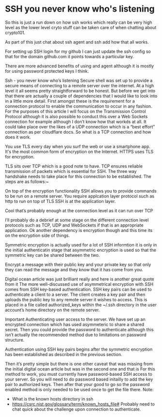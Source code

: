 # SSH you never know who's listening

So this is just a run down on how ssh works which really can be very high level as the lower level cryto stuff can be taken care of when chatting about crypto101.

As part of this just chat about ssh agent and ssh add how that all works.

For setting up SSH login for my github I can just update the ssh config so that for the domain github.com it points towards a particular key.

There are more advanced benefits of using and agent although it is mostly for using password protected keys I think.

Ssh - you never know who’s listening
Secure shell was set up to provide a secure means of connecting to a remote server over the internet.
At a high level it all seems pretty straightforward to be honest.
But before we get into that there are actually a couple of dependencies that I would like to look into in a little more detail.
First amongst these is the requirement for a connection protocol to enable the communication to occur in any fashion. For the purposes of this article I will focus on the Transmission Control Protocol although it is also possible to conduct this over a Web Sockets connection for example although I don’t know how that workds at all. It could take place over the likes of a UDP connection which is a “best effort” connection as per cloudflare docs.
So what is a TCP connection and how does it work.

You use TLS every day when you surf the web or use a smartphone app. It's the most common form of encryption on the Internet. HTTPS uses TLS for encryption.

TLS sits over TCP which is a good note to have. 
TCP ensures reliable transmission of packets which is essential for SSH.
The three way handshake needs to take place for this connection to be established. 
The steps are as follows:~

On top of the encryption functionality SSH allows you to provide commands to be run on a remote server.
You require applcation layer protocol such as http to run on top of TLS
SSH is at the application layer.

Cool that’s probably enough at the connection level as it can run over TCP

I’ll probably do a debrief at some stage on the different connection level protocols such as TCP, UDP and WebSockets if that is an appropriate application.
Ok another dependency is encryption though and this time its on the encryption side of things.

Symmetric encryption is actually used for a lot of SSH informtion it is only in the initial authenticatin stage that asymmetric encryption is used so that the symmetric key can be shared between the two.

Encrypt a message with their public key and your private key  so that only they can read the message and they know that it has come from you.

Digital ocean article was just brilliant really and here is another great quote from it
The more well-discussed use of asymmetrical encryption with SSH comes from SSH key-based authentication. SSH key pairs can be used to authenticate a client to a server. The client creates a key pair and then uploads the public key to any remote server it wishes to access. This is placed in a file called authorized_keys within the ~/.ssh directory in the user account’s home directory on the remote server.

Important
Authenticating user access to the server.
We have set up an encrypted connection which has used asymmeteric to share a shared secret. Then you could provide the password to authenticate although this isn’t actually the recommended method due to limitations on password structure.

Authentication using SSH key pairs begins after the symmetric encryption has been established as described in the previous section.

Then it’s pretty simple but there is one other caveat that was missing from the initial digital ocean article but was in the second one and that is
For this method to work, you must currently have password-based SSH access to your server.
So you will need to do password based initailly to add the key pair to authorized keys.
Then after that your good to go so the password enabled method is only needed to be used once to get the file there.
Note:
-	What is the known hosts directory in ssh
-	https://csrc.nist.gov/glossary/term/known_hosts_file#
Probably need to chat quick about the challenge upon connection to authenticate.


